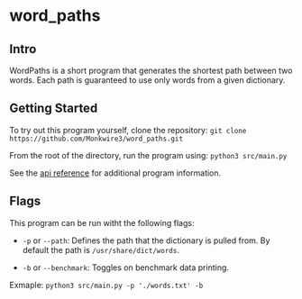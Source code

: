 # word_paths
## Intro ##
WordPaths is a short program that generates the shortest path between two words. Each path is guaranteed to use only words from a given dictionary.


## Getting Started ##
To try out this program yourself, clone the repository:
`git clone https://github.com/Monkwire3/word_paths.git`

From the root of the directory, run the program using:
`python3 src/main.py`

See the [api reference](https://github.com/Monkwire3/word_paths/blob/main/api_reference.md) for additional program information.

## Flags ##
This program can be run witht the following flags:

- `-p` or `--path`: Defines the path that the dictionary is pulled from. By default the path is `/usr/share/dict/words`.

- `-b` or `--benchmark`: Toggles on benchmark data printing.

Exmaple:
    `python3 src/main.py -p './words.txt' -b`

